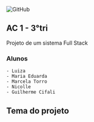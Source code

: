 ![GitHub](https://img.shields.io/github/license/dav1s0707/2emia-projeto?style=flat-square)

## AC 1 - 3°tri
Projeto de um sistema Full Stack


### Alunos
```
- Luiza 
- Maria Eduarda 
- Marcela Torro
- Nicolle 
- Guilherme Cifali
```

## Tema do projeto 
